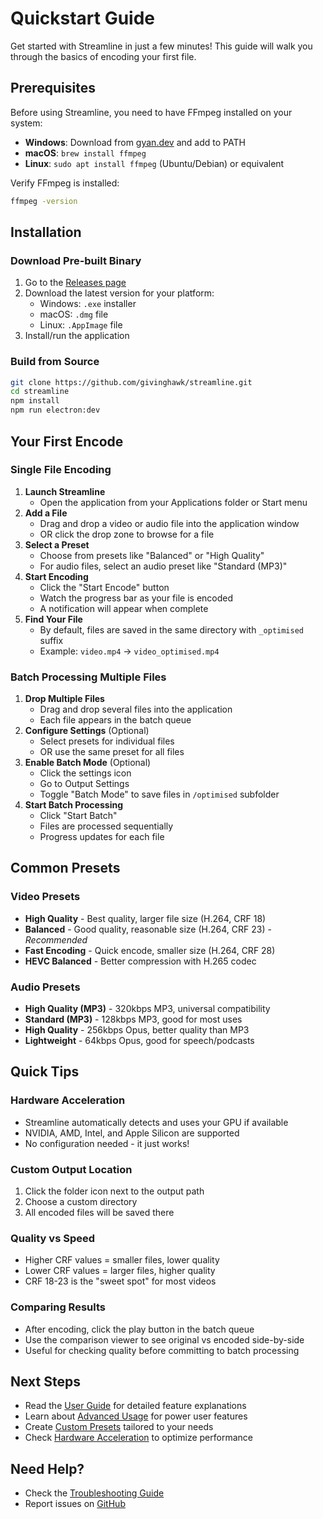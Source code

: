 # Quickstart Guide

Get started with Streamline in just a few minutes! This guide will walk you through the basics of encoding your first file.

## Prerequisites

Before using Streamline, you need to have FFmpeg installed on your system:

* **Windows**: Download from [gyan.dev](https://www.gyan.dev/ffmpeg/builds/) and add to PATH
* **macOS**: `brew install ffmpeg`
* **Linux**: `sudo apt install ffmpeg` (Ubuntu/Debian) or equivalent

Verify FFmpeg is installed:

```bash
ffmpeg -version
```

## Installation

### Download Pre-built Binary

1. Go to the [Releases page](https://github.com/givinghawk/streamline/releases)
2. Download the latest version for your platform:
   * Windows: `.exe` installer
   * macOS: `.dmg` file
   * Linux: `.AppImage` file
3. Install/run the application

### Build from Source

```bash
git clone https://github.com/givinghawk/streamline.git
cd streamline
npm install
npm run electron:dev
```

## Your First Encode

### Single File Encoding

1. **Launch Streamline**
   * Open the application from your Applications folder or Start menu
2. **Add a File**
   * Drag and drop a video or audio file into the application window
   * OR click the drop zone to browse for a file
3. **Select a Preset**
   * Choose from presets like "Balanced" or "High Quality"
   * For audio files, select an audio preset like "Standard (MP3)"
4. **Start Encoding**
   * Click the "Start Encode" button
   * Watch the progress bar as your file is encoded
   * A notification will appear when complete
5. **Find Your File**
   * By default, files are saved in the same directory with `_optimised` suffix
   * Example: `video.mp4` → `video_optimised.mp4`

### Batch Processing Multiple Files

1. **Drop Multiple Files**
   * Drag and drop several files into the application
   * Each file appears in the batch queue
2. **Configure Settings** (Optional)
   * Select presets for individual files
   * OR use the same preset for all files
3. **Enable Batch Mode** (Optional)
   * Click the settings icon
   * Go to Output Settings
   * Toggle "Batch Mode" to save files in `/optimised` subfolder
4. **Start Batch Processing**
   * Click "Start Batch"
   * Files are processed sequentially
   * Progress updates for each file

## Common Presets

### Video Presets

* **High Quality** - Best quality, larger file size (H.264, CRF 18)
* **Balanced** - Good quality, reasonable size (H.264, CRF 23) - _Recommended_
* **Fast Encoding** - Quick encode, smaller size (H.264, CRF 28)
* **HEVC Balanced** - Better compression with H.265 codec

### Audio Presets

* **High Quality (MP3)** - 320kbps MP3, universal compatibility
* **Standard (MP3)** - 128kbps MP3, good for most uses
* **High Quality** - 256kbps Opus, better quality than MP3
* **Lightweight** - 64kbps Opus, good for speech/podcasts

## Quick Tips

### Hardware Acceleration

* Streamline automatically detects and uses your GPU if available
* NVIDIA, AMD, Intel, and Apple Silicon are supported
* No configuration needed - it just works!

### Custom Output Location

1. Click the folder icon next to the output path
2. Choose a custom directory
3. All encoded files will be saved there

### Quality vs Speed

* Higher CRF values = smaller files, lower quality
* Lower CRF values = larger files, higher quality
* CRF 18-23 is the "sweet spot" for most videos

### Comparing Results

* After encoding, click the play button in the batch queue
* Use the comparison viewer to see original vs encoded side-by-side
* Useful for checking quality before committing to batch processing

## Next Steps

* Read the [User Guide](User-Guide.md) for detailed feature explanations
* Learn about [Advanced Usage](advanced-usage/) for power user features
* Create [Custom Presets](advanced-usage/custom-presets.md) tailored to your needs
* Check [Hardware Acceleration](Hardware-Acceleration.md) to optimize performance

## Need Help?

* Check the [Troubleshooting Guide](Troubleshooting.md)
* Report issues on [GitHub](https://github.com/givinghawk/streamline/issues)
